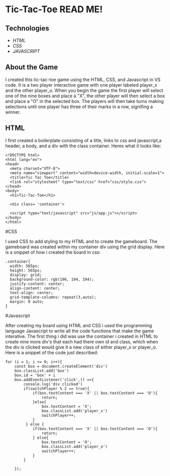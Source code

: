 # Tic-Tac-Toe READ ME!

## Technologies
- *HTML*
- *CSS*
- *JAVASCRIPT*

## About the Game

I created this tic-tac-toe game using the HTML, CSS, and Javascript in VS code. It is a two player interactive game with one player labeled player_x and the other player_o. When you begin the game the first player will select one of the nine boxes and place a "X", the other player will then select a box and place a "O" in the selected box. The players will then take turns making selections until one player has three of their marks in a row, signifing a winner. 

## HTML 

I first created a boilerplate consisting of a title, links to css and javascript,a header, a body, and a div with the class container. Heres what it looks like:
```
<!DOCTYPE html>
<html lang="en">
<head>
  <meta charset="UTF-8">
  <meta name="viewport" content="width=device-width, initial-scale=1">
  <title>Tic Tac Toe</title>
  <link rel="stylesheet" type="text/css" href="css/style.css">
</head>
<body>
  <h1>Tic-Tac-Toe</h1>

  <div class= 'container'>

  <script type="text/javascript" src="js/app.js"></script>
</body>
</html>
```
#CSS

I used CSS to add styling to my HTML and to create the gameboard. The gameboard was created within my container div using the grid display. Here is a snippet of how i created the board in css:
```
.container{
  width: 565px;
  height: 565px;
  display: grid; 
  background-color: rgb(196, 194, 194);
  justify-content: center;
  align-content: center;
  text-align: center;
  grid-template-columns: repeat(3,auto);
  margin: 0 auto;
}
```
#Javascript

After creating my board using HTML and CSS i used the programming language Javascript to write all the code functions that make the game interative. The first thing i did was use the container i created in HTML to create nine more div's that each had there own id and class, which when the div is clicked would give it a new class of either player_x or player_o. Here is a snippet of the code just described:
```
for (i = 1; i <= 9; i++){
    const box = document.createElement('div')
    box.classList.add('box')
    box.id = 'box' + i
    box.addEventListener('click',() =>{
        console.log('div clicked')
        if(switchPlayer % 2 == true){
            if(box.textContent === 'X' || box.textContent === 'O'){
                return;
            }else{
                box.textContent = 'X';
                box.classList.add('player_x')
                switchPlayer++;
            }
         } else {
            if(box.textContent === 'X' || box.textContent === 'O'){
                return;
            } else{
                box.textContent = 'O';
                box.classList.add('player_o')
                switchPlayer++;
            }
        }
        
    });
```
